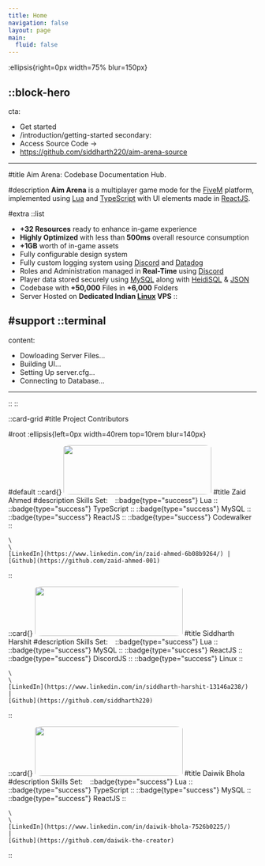 ```yaml
---
title: Home
navigation: false
layout: page
main:
  fluid: false
---
```


:ellipsis{right=0px width=75% blur=150px}

::block-hero
---
cta:
  - Get started
  - /introduction/getting-started
secondary:
  - Access Source Code →
  - https://github.com/siddharth220/aim-arena-source
---

#title
Aim Arena: Codebase Documentation Hub.

#description
**Aim Arena** is a multiplayer game mode for the [FiveM](https://fivem.net/) platform, implemented using [Lua](https://www.lua.org/) and [TypeScript](https://www.typescriptlang.org/) with UI elements made in [ReactJS](https://react.dev/).

#extra
  ::list
  - **+32 Resources** ready to enhance in-game experience
  - **Highly Optimized** with less than **500ms** overall resource consumption
  - **+1GB** worth of in-game assets 
  - Fully configurable design system
  - Fully custom logging system using [Discord](https://discord.com/) and [Datadog](https://www.datadoghq.com/) 
  - Roles and Administration managed in **Real-Time** using [Discord](https://discord.com/)
  - Player data stored securely using [MySQL](https://www.mysql.com/) along with [HeidiSQL](https://www.heidisql.com/) & [JSON](https://www.json.org/json-en.html)
  - Codebase with **+50,000** Files in **+6,000** Folders
  - Server Hosted on **Dedicated Indian [Linux](https://www.linux.org/) VPS**
  ::

#support
  ::terminal
  ---
  content:
  - Dowloading Server Files...
  - Building UI...
  - Setting Up server.cfg...
  - Connecting to Database...
  ---
  ::
::

::card-grid
#title
Project Contributors 

#root
:ellipsis{left=0px width=40rem top=10rem blur=140px}


#default
  ::card{}
  <img src="https://media.discordapp.net/attachments/1204660120487858207/1204661050603999242/f98fb6d388670b4de1db551127cc6bfa.png?ex=65d58b07&is=65c31607&hm=fbc038bc045e6646248a0621ba06453b0d453fe0cee6dc4387a727381da58074&=&format=webp&quality=lossless" height="100" width="300" style="border-radius:5%">
  #title
    Zaid Ahmed
  #description
    Skills Set: &ensp; 
    ::badge{type="success"}
      Lua
    ::
    ::badge{type="success"}
      TypeScript
    ::
    ::badge{type="success"}
      MySQL
    ::
    ::badge{type="success"}
      ReactJS
    ::
    ::badge{type="success"}
      Codewalker
    ::

    \
    \
    [LinkedIn](https://www.linkedin.com/in/zaid-ahmed-6b08b9264/) | [Github](https://github.com/zaid-ahmed-001)  
  ::
  

  ::card{}
  <img src="https://media.discordapp.net/attachments/1204660120487858207/1204661050859855902/f98fb6d388670b4de1db551127cc6bfa.jpg?ex=65d58b08&is=65c31608&hm=623474e3f1a02db56961e1967076a0e6c85ae4a7b151b77e86011f16a1c1ab55&=&format=webp" height="100" width="300" style="border-radius:5%">
  #title
    Siddharth Harshit
  #description
    Skills Set: &ensp;
  ::badge{type="success"}
    Lua
  ::
  ::badge{type="success"}
    MySQL
  ::
  ::badge{type="success"}
    ReactJS
  ::
  ::badge{type="success"}
    DiscordJS
  ::
  ::badge{type="success"}
    Linux
  ::

    \
    \
    [LinkedIn](https://www.linkedin.com/in/siddharth-harshit-13146a238/) 
    | 
    [Github](https://github.com/siddharth220)
  ::

  ::card{}
  <img src="https://media.discordapp.net/attachments/1204660120487858207/1204661051115962388/f98fb6d388670b4de1db551127cc6bfa_1.png?ex=65d58b08&is=65c31608&hm=307f4046469813cf7ac7fc2216e429069a0940cfc4b18b7f99e74ffc6165fc29&=&format=webp&quality=lossless" height="100" width="300" style="border-radius:5%">
  #title
    Daiwik Bhola
  #description
    Skills Set: &ensp; 
  ::badge{type="success"}
    Lua
  ::
  ::badge{type="success"}
    TypeScript
  ::
  ::badge{type="success"}
    MySQL
  ::
  ::badge{type="success"}
    ReactJS
  ::

    \
    \
    [LinkedIn](https://www.linkedin.com/in/daiwik-bhola-7526b0225/) 
    | 
    [Github](https://github.com/daiwik-the-creator)
  ::
	